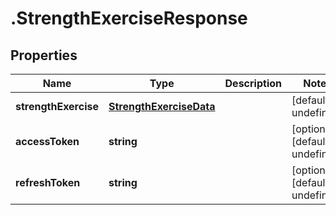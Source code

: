 # .StrengthExerciseResponse

## Properties

Name | Type | Description | Notes
------------ | ------------- | ------------- | -------------
**strengthExercise** | [**StrengthExerciseData**](StrengthExerciseData.md) |  | [default to undefined]
**accessToken** | **string** |  | [optional] [default to undefined]
**refreshToken** | **string** |  | [optional] [default to undefined]

